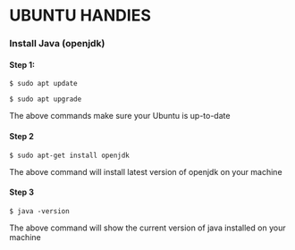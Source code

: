 # UBUNTU HANDIES

### Install Java (openjdk)

#### Step 1:

`$ sudo apt update`

`$ sudo apt upgrade`

The above commands make sure your Ubuntu is up-to-date

#### Step 2

`$ sudo apt-get install openjdk`

The above command will install latest version of openjdk on your machine

#### Step 3

`$ java -version`

The above command will show the current version of java installed on your machine